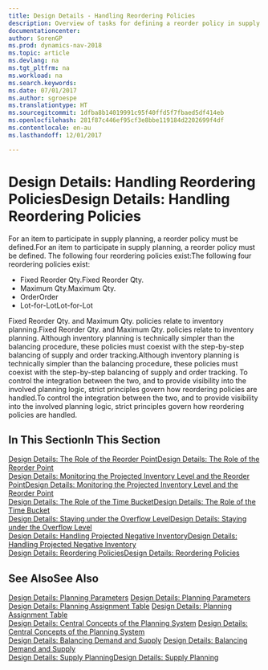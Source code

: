 ```yaml
---
title: Design Details - Handling Reordering Policies
description: Overview of tasks for defining a reorder policy in supply planning.
documentationcenter: 
author: SorenGP
ms.prod: dynamics-nav-2018
ms.topic: article
ms.devlang: na
ms.tgt_pltfrm: na
ms.workload: na
ms.search.keywords: 
ms.date: 07/01/2017
ms.author: sgroespe
ms.translationtype: HT
ms.sourcegitcommit: 1dfba8b14019991c95f40ffd5f7fbaed5df414eb
ms.openlocfilehash: 281f87c446ef95cf3e8bbe119184d2202699f4df
ms.contentlocale: en-au
ms.lasthandoff: 12/01/2017

---
```

# <a name="design-details-handling-reordering-policies"></a><span data-ttu-id="7fa0c-103">Design Details: Handling Reordering Policies</span><span class="sxs-lookup"><span data-stu-id="7fa0c-103">Design Details: Handling Reordering Policies</span></span>
<span data-ttu-id="7fa0c-104">For an item to participate in supply planning, a reorder policy must be defined.</span><span class="sxs-lookup"><span data-stu-id="7fa0c-104">For an item to participate in supply planning, a reorder policy must be defined.</span></span> <span data-ttu-id="7fa0c-105">The following four reordering policies exist:</span><span class="sxs-lookup"><span data-stu-id="7fa0c-105">The following four reordering policies exist:</span></span>  
  
* <span data-ttu-id="7fa0c-106">Fixed Reorder Qty.</span><span class="sxs-lookup"><span data-stu-id="7fa0c-106">Fixed Reorder Qty.</span></span>  
* <span data-ttu-id="7fa0c-107">Maximum Qty.</span><span class="sxs-lookup"><span data-stu-id="7fa0c-107">Maximum Qty.</span></span>  
* <span data-ttu-id="7fa0c-108">Order</span><span class="sxs-lookup"><span data-stu-id="7fa0c-108">Order</span></span>  
* <span data-ttu-id="7fa0c-109">Lot-for-Lot</span><span class="sxs-lookup"><span data-stu-id="7fa0c-109">Lot-for-Lot</span></span>  
  
<span data-ttu-id="7fa0c-110">Fixed Reorder Qty. and Maximum Qty. policies relate to inventory planning.</span><span class="sxs-lookup"><span data-stu-id="7fa0c-110">Fixed Reorder Qty. and Maximum Qty. policies relate to inventory planning.</span></span> <span data-ttu-id="7fa0c-111">Although inventory planning is technically simpler than the balancing procedure, these policies must coexist with the step-by-step balancing of supply and order tracking.</span><span class="sxs-lookup"><span data-stu-id="7fa0c-111">Although inventory planning is technically simpler than the balancing procedure, these policies must coexist with the step-by-step balancing of supply and order tracking.</span></span> <span data-ttu-id="7fa0c-112">To control the integration between the two, and to provide visibility into the involved planning logic, strict principles govern how reordering policies are handled.</span><span class="sxs-lookup"><span data-stu-id="7fa0c-112">To control the integration between the two, and to provide visibility into the involved planning logic, strict principles govern how reordering policies are handled.</span></span>  
  
## <a name="in-this-section"></a><span data-ttu-id="7fa0c-113">In This Section</span><span class="sxs-lookup"><span data-stu-id="7fa0c-113">In This Section</span></span>  
[<span data-ttu-id="7fa0c-114">Design Details: The Role of the Reorder Point</span><span class="sxs-lookup"><span data-stu-id="7fa0c-114">Design Details: The Role of the Reorder Point</span></span>](design-details-the-role-of-the-reorder-point.md)  
[<span data-ttu-id="7fa0c-115">Design Details: Monitoring the Projected Inventory Level and the Reorder Point</span><span class="sxs-lookup"><span data-stu-id="7fa0c-115">Design Details: Monitoring the Projected Inventory Level and the Reorder Point</span></span>](design-details-monitoring-the-projected-inventory-level-and-the-reorder-point.md)  
[<span data-ttu-id="7fa0c-116">Design Details: The Role of the Time Bucket</span><span class="sxs-lookup"><span data-stu-id="7fa0c-116">Design Details: The Role of the Time Bucket</span></span>](design-details-the-role-of-the-time-bucket.md)  
[<span data-ttu-id="7fa0c-117">Design Details: Staying under the Overflow Level</span><span class="sxs-lookup"><span data-stu-id="7fa0c-117">Design Details: Staying under the Overflow Level</span></span>](design-details-staying-under-the-overflow-level.md)  
[<span data-ttu-id="7fa0c-118">Design Details: Handling Projected Negative Inventory</span><span class="sxs-lookup"><span data-stu-id="7fa0c-118">Design Details: Handling Projected Negative Inventory</span></span>](design-details-handling-projected-negative-inventory.md)  
[<span data-ttu-id="7fa0c-119">Design Details: Reordering Policies</span><span class="sxs-lookup"><span data-stu-id="7fa0c-119">Design Details: Reordering Policies</span></span>](design-details-reordering-policies.md)  
  
## <a name="see-also"></a><span data-ttu-id="7fa0c-120">See Also</span><span class="sxs-lookup"><span data-stu-id="7fa0c-120">See Also</span></span>  
<span data-ttu-id="7fa0c-121">[Design Details: Planning Parameters](design-details-planning-parameters.md) </span><span class="sxs-lookup"><span data-stu-id="7fa0c-121">[Design Details: Planning Parameters](design-details-planning-parameters.md) </span></span>  
<span data-ttu-id="7fa0c-122">[Design Details: Planning Assignment Table](design-details-planning-assignment-table.md) </span><span class="sxs-lookup"><span data-stu-id="7fa0c-122">[Design Details: Planning Assignment Table](design-details-planning-assignment-table.md) </span></span>  
<span data-ttu-id="7fa0c-123">[Design Details: Central Concepts of the Planning System](design-details-central-concepts-of-the-planning-system.md) </span><span class="sxs-lookup"><span data-stu-id="7fa0c-123">[Design Details: Central Concepts of the Planning System](design-details-central-concepts-of-the-planning-system.md) </span></span>  
<span data-ttu-id="7fa0c-124">[Design Details: Balancing Demand and Supply](design-details-balancing-demand-and-supply.md) </span><span class="sxs-lookup"><span data-stu-id="7fa0c-124">[Design Details: Balancing Demand and Supply](design-details-balancing-demand-and-supply.md) </span></span>  
[<span data-ttu-id="7fa0c-125">Design Details: Supply Planning</span><span class="sxs-lookup"><span data-stu-id="7fa0c-125">Design Details: Supply Planning</span></span>](design-details-supply-planning.md)
